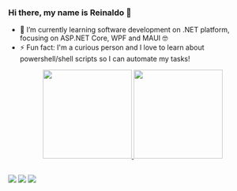 ### Hi there, my name is Reinaldo 👋

<!--
**reinaldogpn/reinaldogpn** is a ✨ _special_ ✨ repository because its `README.md` (this file) appears on your GitHub profile.

Here are some ideas to get you started:

- 🔭 I’m currently working on ...
- 🌱 I’m currently learning ...
- 👯 I’m looking to collaborate on ...
- 🤔 I’m looking for help with ...
- 💬 Ask me about ...
- 📫 How to reach me: ...
- 😄 Pronouns: ...
- ⚡ Fun fact: ...

-->

- 🌱 I’m currently learning software development on .NET platform, focusing on ASP.NET Core, WPF and MAUI 🤓
- ⚡ Fun fact: I'm a curious person and I love to learn about powershell/shell scripts so I can automate my tasks!

<div align="center">
  <a href="https://github.com/reinaldogpn">
  <img height="180em" src="https://github-readme-stats.vercel.app/api?username=reinaldogpn&show_icons=true&theme=vision-friendly-dark&include_all_commits=true&count_private=true"/>
  <img height="180em" src="https://github-readme-stats.vercel.app/api/top-langs/?username=reinaldogpn&layout=compact&langs_count=7&theme=vision-friendly-dark"/>
</div>
  
  ##
  
<div>
  <a href = "mailto:reinaldo.neto@ufv.br"><img src="https://img.shields.io/badge/-Gmail-%23333?style=for-the-badge&logo=gmail&logoColor=white" target="_blank"></a>
  <a href= "https://www.linkedin.com/in/reinaldogpn" target="_blank"><img src="https://img.shields.io/badge/-LinkedIn-%230077B5?style=for-the-badge&logo=linkedin&logoColor=white" target="_blank"></a>
  <a href = "http://t.me/reinaldogpn"><img src="https://img.shields.io/badge/Telegram-2CA5E0?style=for-the-badge&logo=telegram&logoColor=white" target="_blank"</a>
</div>
